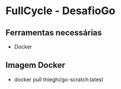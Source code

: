 # FullCycle - DesafioGo

## Ferramentas necessárias
- Docker

## Imagem Docker
- docker pull thieghi/go-scratch:latest